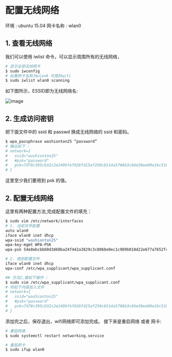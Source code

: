 # 配置无线网络

环境 : ubuntu 15.04
网卡名称 : wlan0

## 1. 查看无线网络

我们可以使用 iwlist 命令，可以显示周围所有的无线网络，

```bash
# 显示全部无线网卡
$ sudo iwconfig
# 如果网卡名称为wlan0 可用的wifi
$ sudo iwlist wlan0 scanning
```

如下图所示，ESSID即为无线网络名:

![image](./images/wlan0.png)

## 2. 生成访问密钥

把下面文件中的 ssid 和 passwd 换成无线网络的 ssid 和密码。
```bash
$ wpa_passphrase washionton25 “password”
# 输出如下 :
# network={
#	ssid="washionton25"
#	#psk="password"
#	psk=7d78c395cb32c2e249bfef026fd15af250cb514a5706b3c66e50ee09e16c510c
# }

```
这里至少我们要用到 psk 的值。

## 2. 配置无线网络

这里有两种配置方法,完成配置文件的填充：

```bash
$ sudo vim /etc/network/interfaces
# 1. 当前文件配置
auto wlan0
iface wlan0 inet dhcp
wpa-ssid "washionton25"
wpa-key-mgmt WPA-PSK
wpa-psk 54e8ebcbb60d3d60ba24f442a3829c3c8068e0ec1c989b018d22e677a7652fc5

# 2. 放到配置文件
iface wlan0 inet dhcp
wpa-conf /etc/wpa_supplicant/wpa_supplicant.conf

## 方法2,接如下操作 :
$ sudo vim /etc/wpa_supplicant/wpa_supplicant.conf
# 将如下内容加入文件
# network={
#	ssid="washionton25"
#	#psk="password"
#	psk=7d78c395cb32c2e249bfef026fd15af250cb514a5706b3c66e50ee09e16c510c
# }
```

<!--![image](./images/wpa_supplicant.png) -->

添加完之后，保存退出，wifi网络即可添加完成。
接下来是重启网络 或者 网卡:

```bash
# 重启网络
$ sudo systemctl restart networking.service

# 重启网卡
$ sudo ifup wlan0
```
